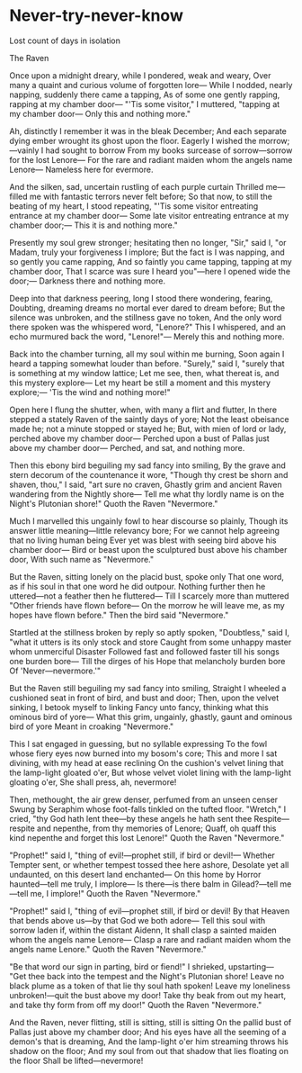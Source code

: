 # Never-try-never-know
Lost count of days in isolation

The Raven

Once upon a midnight dreary, while I pondered, weak and weary,
Over many a quaint and curious volume of forgotten lore—
While I nodded, nearly napping, suddenly there came a tapping,
As of some one gently rapping, rapping at my chamber door—
"'Tis some visitor," I muttered, "tapping at my chamber door—
               Only this and nothing more."

Ah, distinctly I remember it was in the bleak December;
And each separate dying ember wrought its ghost upon the floor.
Eagerly I wished the morrow;—vainly I had sought to borrow
From my books surcease of sorrow—sorrow for the lost Lenore—
For the rare and radiant maiden whom the angels name Lenore—
               Nameless here for evermore.

And the silken, sad, uncertain rustling of each purple curtain
Thrilled me—filled me with fantastic terrors never felt before;
So that now, to still the beating of my heart, I stood repeating,
"'Tis some visitor entreating entrance at my chamber door—
Some late visitor entreating entrance at my chamber door;—
               This it is and nothing more."

Presently my soul grew stronger; hesitating then no longer,
"Sir," said I, "or Madam, truly your forgiveness I implore;
But the fact is I was napping, and so gently you came rapping,
And so faintly you came tapping, tapping at my chamber door,
That I scarce was sure I heard you"—here I opened wide the door;—
               Darkness there and nothing more.

Deep into that darkness peering, long I stood there wondering, fearing,
Doubting, dreaming dreams no mortal ever dared to dream before;
But the silence was unbroken, and the stillness gave no token,
And the only word there spoken was the whispered word, "Lenore?"
This I whispered, and an echo murmured back the word, "Lenore!"—
               Merely this and nothing more.

Back into the chamber turning, all my soul within me burning,
Soon again I heard a tapping somewhat louder than before.
"Surely," said I, "surely that is something at my window lattice;
Let me see, then, what thereat is, and this mystery explore—
Let my heart be still a moment and this mystery explore;—
               'Tis the wind and nothing more!"

Open here I flung the shutter, when, with many a flirt and flutter,
In there stepped a stately Raven of the saintly days of yore;
Not the least obeisance made he; not a minute stopped or stayed he;
But, with mien of lord or lady, perched above my chamber door—
Perched upon a bust of Pallas just above my chamber door—
               Perched, and sat, and nothing more.

Then this ebony bird beguiling my sad fancy into smiling,
By the grave and stern decorum of the countenance it wore,
"Though thy crest be shorn and shaven, thou," I said, "art sure no craven,
Ghastly grim and ancient Raven wandering from the Nightly shore—
Tell me what thy lordly name is on the Night's Plutonian shore!"
               Quoth the Raven "Nevermore."

Much I marvelled this ungainly fowl to hear discourse so plainly,
Though its answer little meaning—little relevancy bore;
For we cannot help agreeing that no living human being
Ever yet was blest with seeing bird above his chamber door—
Bird or beast upon the sculptured bust above his chamber door,
               With such name as "Nevermore."

But the Raven, sitting lonely on the placid bust, spoke only
That one word, as if his soul in that one word he did outpour.
Nothing further then he uttered—not a feather then he fluttered—
Till I scarcely more than muttered "Other friends have flown before—
On the morrow he will leave me, as my hopes have flown before."
               Then the bird said "Nevermore."

Startled at the stillness broken by reply so aptly spoken,
"Doubtless," said I, "what it utters is its only stock and store
Caught from some unhappy master whom unmerciful Disaster
Followed fast and followed faster till his songs one burden bore—
Till the dirges of his Hope that melancholy burden bore
               Of 'Never—nevermore.'"

But the Raven still beguiling my sad fancy into smiling,
Straight I wheeled a cushioned seat in front of bird, and bust and door;
Then, upon the velvet sinking, I betook myself to linking
Fancy unto fancy, thinking what this ominous bird of yore—
What this grim, ungainly, ghastly, gaunt and ominous bird of yore
               Meant in croaking "Nevermore."

This I sat engaged in guessing, but no syllable expressing
To the fowl whose fiery eyes now burned into my bosom's core;
This and more I sat divining, with my head at ease reclining
On the cushion's velvet lining that the lamp-light gloated o'er,
But whose velvet violet lining with the lamp-light gloating o'er,
               She shall press, ah, nevermore!

Then, methought, the air grew denser, perfumed from an unseen censer
Swung by Seraphim whose foot-falls tinkled on the tufted floor.
"Wretch," I cried, "thy God hath lent thee—by these angels he hath sent thee
Respite—respite and nepenthe, from thy memories of Lenore;
Quaff, oh quaff this kind nepenthe and forget this lost Lenore!"
               Quoth the Raven "Nevermore."

"Prophet!" said I, "thing of evil!—prophet still, if bird or devil!—
Whether Tempter sent, or whether tempest tossed thee here ashore,
Desolate yet all undaunted, on this desert land enchanted—
On this home by Horror haunted—tell me truly, I implore—
Is there—is there balm in Gilead?—tell me—tell me, I implore!"
               Quoth the Raven "Nevermore."

"Prophet!" said I, "thing of evil—prophet still, if bird or devil!
By that Heaven that bends above us—by that God we both adore—
Tell this soul with sorrow laden if, within the distant Aidenn,
It shall clasp a sainted maiden whom the angels name Lenore—
Clasp a rare and radiant maiden whom the angels name Lenore."
               Quoth the Raven "Nevermore."

"Be that word our sign in parting, bird or fiend!" I shrieked, upstarting—
"Get thee back into the tempest and the Night's Plutonian shore!
Leave no black plume as a token of that lie thy soul hath spoken!
Leave my loneliness unbroken!—quit the bust above my door!
Take thy beak from out my heart, and take thy form from off my door!"
               Quoth the Raven "Nevermore."

And the Raven, never flitting, still is sitting, still is sitting
On the pallid bust of Pallas just above my chamber door;
And his eyes have all the seeming of a demon's that is dreaming,
And the lamp-light o'er him streaming throws his shadow on the floor;
And my soul from out that shadow that lies floating on the floor
               Shall be lifted—nevermore!
